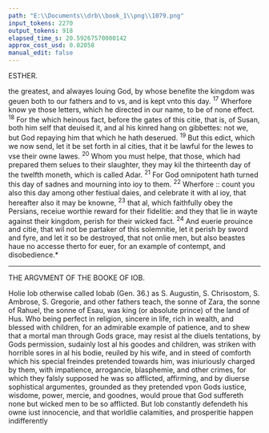 ```yaml
---
path: "E:\\Documents\\drb\\book_1\\png\\1079.png"
input_tokens: 2270
output_tokens: 918
elapsed_time_s: 20.59267570000142
approx_cost_usd: 0.02058
manual_edit: false
---
```

ESTHER.

the greatest, and alwayes louing God, by whose benefite the
kingdom was geuen both to our fathers and to vs, and is kept
vnto this day. <sup>17</sup> Wherfore know ye those letters, which he
directed in our name, to be of none effect. <sup>18</sup> For the which
heinous fact, before the gates of this citie, that is, of Susan,
both him self that deuised it, and al his kinred hang on gibbettes: not we, but God repaying him that which he hath
deserued. <sup>19</sup> But this edict, which we now send, let it be set
forth in al cities, that it be lawful for the Iewes to vse their
owne lawes. <sup>20</sup> Whom you must helpe, that those, which had
prepared them selues to their slaughter, they may kil the thirteenth day of the twelfth moneth, which is called Adar. <sup>21</sup> For
God omnipotent hath turned this day of sadnes and mourning into ioy to them. <sup>22</sup> Wherfore :: count you also this day
among other festiual daies, and celebrate it with al ioy, that
hereafter also it may be knowne, <sup>23</sup> that al, which faithfully
obey the Persians, receiue worthie reward for their fidelitie:
and they that lie in wayte against their kingdom, perish for
their wicked fact. <sup>24</sup> And euerie prouince and citie, that wil
not be partaker of this solemnitie, let it perish by sword and
fyre, and let it so be destroyed, that not onlie men, but also
beastes haue no accesse therto for euer, for an example of
contempt, and disobedience.*

<hr>

THE ARGVMENT OF THE
BOOKE OF IOB.

Holie Iob otherwise called Iobab (Gen. 36.) as S. Augustin, S. Chrisostom, S. Ambrose, S. Gregorie, and other fathers teach, the sonne
of Zara, the sonne of Rahuel, the sonne of Esau, was king (or absolute prince) of the land of Hus. Who being perfect in religion, sincere in life,
rich in wealth, and blessed with children, for an admirable example of patience, and to shew that a mortal man through Gods grace, may resist al the
diuels tentations, by Gods permission, sudainly lost al his goodes and children,
was striken with horrible sores in al his bodie, reuiled by his wife, and in steed
of comforth which his special freindes pretended towards him, was iniuriously charged by them, with impatience, arrogancie, blasphemie, and other
crimes, for which they falsly supposed he was so afflicted, affirming, and by
diuerse sophistical argumentes, grounded as they pretended vpon Gods iustice,
wisdome, power, mercie, and goodnes, would proue that God suffereth none
but wicked men to be so afflicted. But Iob constantly defendeth his owne iust
innocencie, and that worldlie calamities, and prosperitie happen indifferently

[^1]: As Mardocheus suggested, the king confirmed the obseruation of a feast in memorie of Gods benefite and so both Iewes and Gentiles kept it.

[^2]: M. chap. 9. v. 31.

[^3]: Iob of the race of Esau.

[^4]: Why God suffered him to be afflicted.

[^5]: The contentes according to the historie.
